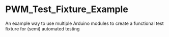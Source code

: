 # PWM_Test_Fixture_Example
An example way to use multiple Arduino modules to create a functional test fixture for (semi) automated testing
